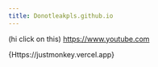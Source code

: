 ```yaml
---
title: Donotleakpls.github.io
--- 
```


 (hi click on this) https://www.youtube.com


 {Https://justmonkey.vercel.app}





